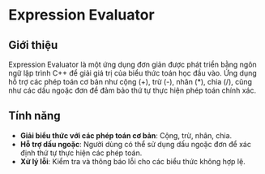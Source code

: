 # Expression Evaluator

## Giới thiệu

Expression Evaluator là một ứng dụng đơn giản được phát triển bằng ngôn ngữ lập trình C++ để giải giá trị của biểu thức toán học đầu vào. Ứng dụng hỗ trợ các phép toán cơ bản như cộng (+), trừ (-), nhân (*), chia (/), cũng như các dấu ngoặc đơn để đảm bảo thứ tự thực hiện phép toán chính xác.

## Tính năng

- **Giải biểu thức với các phép toán cơ bản**: Cộng, trừ, nhân, chia.
- **Hỗ trợ dấu ngoặc**: Người dùng có thể sử dụng dấu ngoặc đơn để xác định thứ tự thực hiện các phép toán.
- **Xử lý lỗi**: Kiểm tra và thông báo lỗi cho các biểu thức không hợp lệ.
